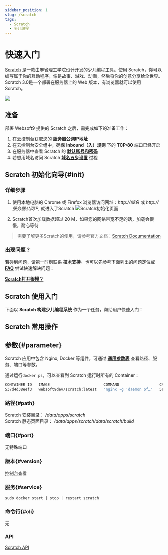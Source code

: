 ```yaml
---
sidebar_position: 1
slug: /scratch
tags:
  - Scratch
  - 少儿编程
---
```


# 快速入门

[Scratch](https://scratch.mit.edu/) 是一款由麻省理工学院设计开发的少儿编程工具。使用 Scratch，你可以编写属于你的互动程序，像是故事、游戏、动画，然后将你的创意分享给全世界。Scratch 3.0是一个部署在服务器上的 Web 版本，有浏览器就可以使用 Scratch。

![](https://libs.websoft9.com/Websoft9/DocsPicture/zh/scratch/scratch-gui-websoft9.png)

## 准备

部署 Websoft9 提供的 Scratch 之后，需完成如下的准备工作：

1. 在云控制台获取您的 **服务器公网IP地址** 
2. 在云控制台安全组中，确保 **Inbound（入）规则** 下的 **TCP:80** 端口已经开启
3. 在服务器中查看 Scratch 的 **[默认账号和密码](./user/credentials)**  
4. 若想用域名访问  Scratch **[域名五步设置](./administrator/domain_step)** 过程


## Scratch 初始化向导{#init}

### 详细步骤

1. 使用本地电脑的 Chrome 或 Firefox 浏览器访问网址：*http://域名* 或 *http://服务器公网IP*, 就进入了Scratch
![Scratch初始化页面](https://libs.websoft9.com/Websoft9/DocsPicture/zh/scratch/scratch-gui-websoft9.png)

2. Scratch首次加载数据超过 20 M，如果您的网络带宽不足的话，加载会很慢，耐心等待

> 需要了解更多Scratch的使用，请参考官方文档：[Scratch Documentation](https://en.scratch-wiki.info)


### 出现问题？

若碰到问题，请第一时刻联系 **[技术支持](./helpdesk)**。也可以先参考下面列出的问题定位或  **[FAQ](./faq#setup)** 尝试快速解决问题：

**[Scratch打开很慢？](./scratch/admin#slowy)**

## Scratch 使用入门

下面以 **Scratch 构建少儿编程系统** 作为一个任务，帮助用户快速入门：



## Scratch 常用操作

## 参数{#parameter}

Scratch 应用中包含 Nginx, Docker 等组件，可通过 **[通用参数表](./administrator/parameter)** 查看路径、服务、端口等参数。

通过运行`docker ps`，可以查看到 Scratch 运行时所有的 Container：

```bash
CONTAINER ID   IMAGE                        COMMAND                  CREATED          STATUS          PORTS                                   NAMES
537d4d38eef3   websoft9dev/scratch:latest   "nginx -g 'daemon of…"   58 seconds ago   Up 57 seconds   0.0.0.0:9001->80/tcp, :::9001->80/tcp   scratch
```

### 路径{#path}

Scratch 安装目录： */data/apps/scratch*  
Scratch 静态页面目录： */data/apps/scratch/data/scratch/build*   

### 端口{#port}

无特殊端口

### 版本{#version}

控制台查看

### 服务{#service}

```shell
sudo docker start | stop | restart scratch
```

### 命令行{#cli}

无

### API

[Scratch API](https://en.scratch-wiki.info/wiki/Scratch_API)

